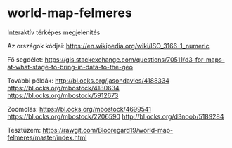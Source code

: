 # world-map-felmeres

Interaktív térképes megjelenítés

Az országok kódjai:
https://en.wikipedia.org/wiki/ISO_3166-1_numeric

Fő segdélet:
https://gis.stackexchange.com/questions/70511/d3-for-maps-at-what-stage-to-bring-in-data-to-the-geo

További példák:
http://bl.ocks.org/jasondavies/4188334
https://bl.ocks.org/mbostock/4180634
https://bl.ocks.org/mbostock/5912673

Zoomolás:
https://bl.ocks.org/mbostock/4699541
https://bl.ocks.org/mbostock/2206590
http://bl.ocks.org/d3noob/5189284

Tesztüzem:
https://rawgit.com/Blooregard19/world-map-felmeres/master/index.html
